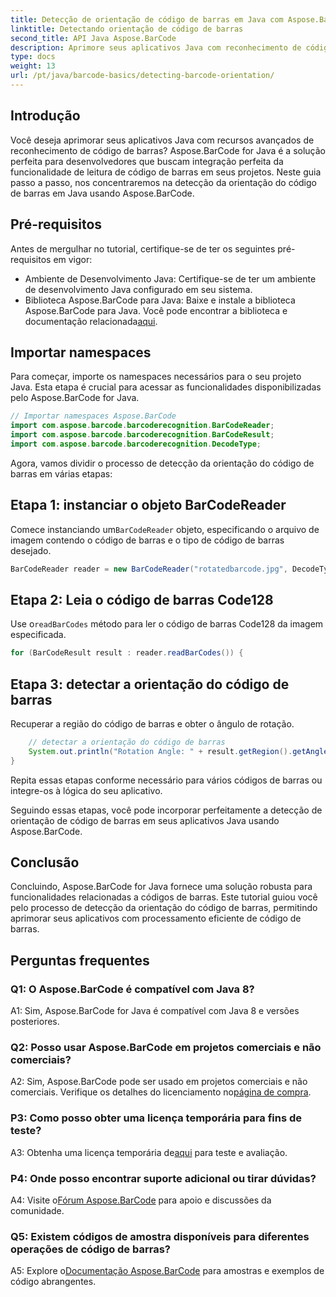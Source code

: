 ```yaml
---
title: Detecção de orientação de código de barras em Java com Aspose.BarCode
linktitle: Detectando orientação de código de barras
second_title: API Java Aspose.BarCode
description: Aprimore seus aplicativos Java com reconhecimento de código de barras usando Aspose.BarCode for Java. Siga nosso guia passo a passo para detectar facilmente a orientação do código de barras.
type: docs
weight: 13
url: /pt/java/barcode-basics/detecting-barcode-orientation/
---
```

## Introdução

Você deseja aprimorar seus aplicativos Java com recursos avançados de reconhecimento de código de barras? Aspose.BarCode for Java é a solução perfeita para desenvolvedores que buscam integração perfeita da funcionalidade de leitura de código de barras em seus projetos. Neste guia passo a passo, nos concentraremos na detecção da orientação do código de barras em Java usando Aspose.BarCode.

## Pré-requisitos

Antes de mergulhar no tutorial, certifique-se de ter os seguintes pré-requisitos em vigor:

- Ambiente de Desenvolvimento Java: Certifique-se de ter um ambiente de desenvolvimento Java configurado em seu sistema.
-  Biblioteca Aspose.BarCode para Java: Baixe e instale a biblioteca Aspose.BarCode para Java. Você pode encontrar a biblioteca e documentação relacionada[aqui](https://releases.aspose.com/barcode/java/).

## Importar namespaces

Para começar, importe os namespaces necessários para o seu projeto Java. Esta etapa é crucial para acessar as funcionalidades disponibilizadas pelo Aspose.BarCode for Java.

```java
// Importar namespaces Aspose.BarCode
import com.aspose.barcode.barcoderecognition.BarCodeReader;
import com.aspose.barcode.barcoderecognition.BarCodeResult;
import com.aspose.barcode.barcoderecognition.DecodeType;
```

Agora, vamos dividir o processo de detecção da orientação do código de barras em várias etapas:

## Etapa 1: instanciar o objeto BarCodeReader

 Comece instanciando um`BarCodeReader` objeto, especificando o arquivo de imagem contendo o código de barras e o tipo de código de barras desejado.

```java
BarCodeReader reader = new BarCodeReader("rotatedbarcode.jpg", DecodeType.CODE_128);
```

## Etapa 2: Leia o código de barras Code128

 Use o`readBarCodes` método para ler o código de barras Code128 da imagem especificada.

```java
for (BarCodeResult result : reader.readBarCodes()) {
```

## Etapa 3: detectar a orientação do código de barras

Recuperar a região do código de barras e obter o ângulo de rotação.

```java
    // detectar a orientação do código de barras
    System.out.println("Rotation Angle: " + result.getRegion().getAngle());
}
```

Repita essas etapas conforme necessário para vários códigos de barras ou integre-os à lógica do seu aplicativo.

Seguindo essas etapas, você pode incorporar perfeitamente a detecção de orientação de código de barras em seus aplicativos Java usando Aspose.BarCode.

## Conclusão

Concluindo, Aspose.BarCode for Java fornece uma solução robusta para funcionalidades relacionadas a códigos de barras. Este tutorial guiou você pelo processo de detecção da orientação do código de barras, permitindo aprimorar seus aplicativos com processamento eficiente de código de barras.

## Perguntas frequentes

### Q1: O Aspose.BarCode é compatível com Java 8?

A1: Sim, Aspose.BarCode for Java é compatível com Java 8 e versões posteriores.

### Q2: Posso usar Aspose.BarCode em projetos comerciais e não comerciais?

 A2: Sim, Aspose.BarCode pode ser usado em projetos comerciais e não comerciais. Verifique os detalhes do licenciamento no[página de compra](https://purchase.aspose.com/buy).

### P3: Como posso obter uma licença temporária para fins de teste?

 A3: Obtenha uma licença temporária de[aqui](https://purchase.aspose.com/temporary-license/) para teste e avaliação.

### P4: Onde posso encontrar suporte adicional ou tirar dúvidas?

 A4: Visite o[Fórum Aspose.BarCode](https://forum.aspose.com/c/barcode/13) para apoio e discussões da comunidade.

### Q5: Existem códigos de amostra disponíveis para diferentes operações de código de barras?

 A5: Explore o[Documentação Aspose.BarCode](https://reference.aspose.com/barcode/java/) para amostras e exemplos de código abrangentes.